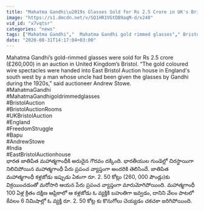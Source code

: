 ```yaml
---
title: "Mahatma Gandhi\u2019s Glasses Sold for Rs 2.5 Crore in UK's Bristol Auction 6 \u0c28\u0c3f\u0c2e\u0c3f\u0c37\u0c3e\u0c32\u0c4d\u0c32\u0c4b 260,000 \u0c2a\u0c4c\u0c02\u0c21\u0c4d\u0c32\u0c41"
image: "https://s1.dmcdn.net/v/SQ1HR1VGtDB9aqM-d/x240"
vid_id: "x7vqtsr"
categories: "news"
tags: ["Mahatma Gandhi","  Mahatma Gandhi gold rimmed glasses"," Bristol Auction"]
date: "2020-08-31T14:17:04+03:00"
---
```

Mahatma Gandhi’s gold-rimmed glasses were sold for Rs 2.5 crore (£260,000) in an auction in United Kingdom’s Bristol. “The gold coloured wire spectacles were handed into East Bristol Auction house in England's south west by a man whose uncle had been given the glasses by Gandhi during the 1920s,” said auctioneer Andrew Stowe.  <br>#MahatmaGandhi  <br>#MahatmaGandhigoldrimmedglasses  <br>#BristolAuction   <br>#BristolAuctionRooms  <br>#UKBristolAuction  <br>#England   <br>#FreedomStruggle   <br>#Bapu   <br>#AndrewStowe  <br>#India  <br>#EastBristolAuctionhouse  <br>భారత జాతిపిత మహాత్మగాంధీకి అరుదైన గౌరవం దక్కింది. భారతీయుల గుండెల్లో చిరస్థాయిగా నిలిచిపోయిన మహాత్మగాంధీ పేరు ప్రపంచ వ్యాప్తంగా అందరికి తెలిసిందే. జాతిపిత మహాత్మగాంధీ కళ్లజోడు ఇప్పుడు ఏకంగా రూ. 2. 50 కోట్లు (260, 000 పౌండ్లు)కు విక్రయించడంతో మరోసారి ఆయన పేరు ప్రపంచ వ్యాప్తంగా మారుమోగిపోయింది. మహాత్మగాంధీ 100 ఏళ్ల క్రితం దక్షిణ ఆఫ్రికాలో ఆ కళ్లజోడు ఓ వ్యక్తికి బహుతిగా ఇవ్వడం, దానిని వేలం పాటలో కేవలం 6 నిమిషాల్లో ఓ వ్యక్తి రూ. 2. 50 కోట్ల కు కొనుగోలు చెయ్యడం చకచకా జరిగిపోయింది.
